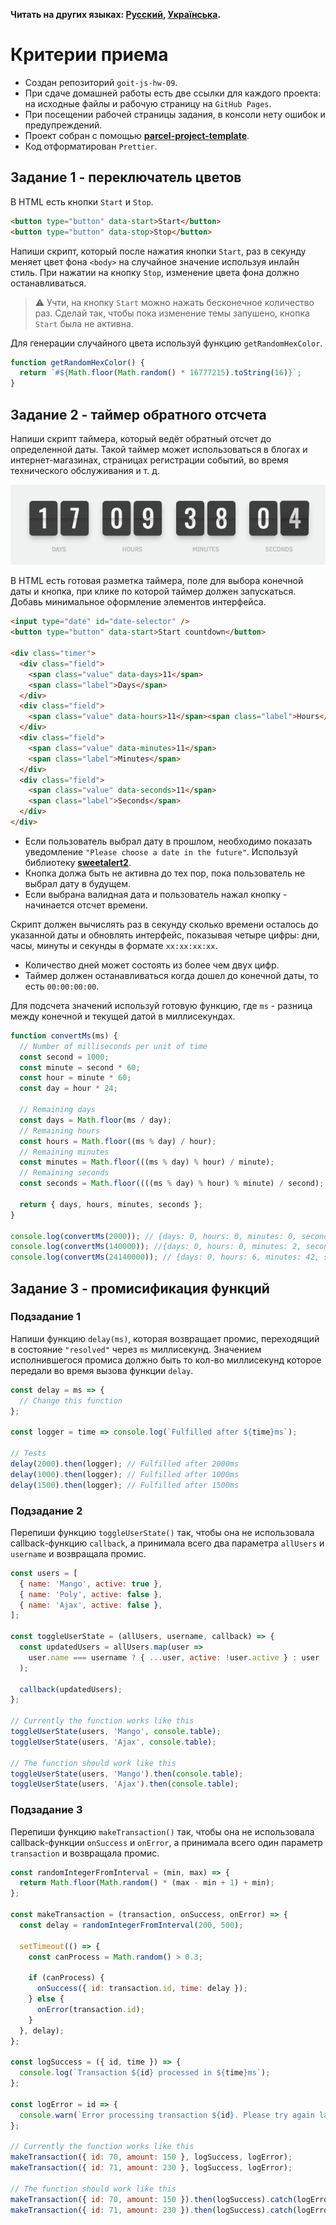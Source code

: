 **Читать на других языках: [Русский](README.md), [Українська](README.ua.md).**

# Критерии приема

- Создан репозиторий `goit-js-hw-09`.
- При сдаче домашней работы есть две ссылки для каждого проекта: на исходные
  файлы и рабочую страницу на `GitHub Pages`.
- При посещении рабочей страницы задания, в консоли нету ошибок и
  предупреждений.
- Проект собран с помощью
  [**parcel-project-template**](https://github.com/goitacademy/parcel-project-template).
- Код отформатирован `Prettier`.

## Задание 1 - переключатель цветов

В HTML есть кнопки `Start` и `Stop`.

```html
<button type="button" data-start>Start</button>
<button type="button" data-stop>Stop</button>
```

Напиши скрипт, который после нажатия кнопки `Start`, раз в секунду меняет цвет
фона `<body>` на случайное значение используя инлайн стиль. При нажатии на
кнопку `Stop`, изменение цвета фона должно останавливаться.

> ⚠️ Учти, на кнопку `Start` можно нажать бесконечное количество раз. Сделай
> так, чтобы пока изменение темы запушено, кнопка `Start` была не активна.

Для генерации случайного цвета используй функцию `getRandomHexColor`.

```js
function getRandomHexColor() {
  return `#${Math.floor(Math.random() * 16777215).toString(16)}`;
}
```

## Задание 2 - таймер обратного отсчета

Напиши скрипт таймера, который ведёт обратный отсчет до определенной даты. Такой
таймер может использоваться в блогах и интернет-магазинах, страницах регистрации
событий, во время технического обслуживания и т. д.

![Preview](preview.gif)

В HTML есть готовая разметка таймера, поле для выбора конечной даты и кнопка,
при клике по которой таймер должен запускаться. Добавь минимальное оформление
элементов интерфейса.

```html
<input type="date" id="date-selector" />
<button type="button" data-start>Start countdown</button>

<div class="timer">
  <div class="field">
    <span class="value" data-days>11</span>
    <span class="label">Days</span>
  </div>
  <div class="field">
    <span class="value" data-hours>11</span><span class="label">Hours</span>
  </div>
  <div class="field">
    <span class="value" data-minutes>11</span>
    <span class="label">Minutes</span>
  </div>
  <div class="field">
    <span class="value" data-seconds>11</span>
    <span class="label">Seconds</span>
  </div>
</div>
```

- Если пользователь выбрал дату в прошлом, необходимо показать уведомление
  `"Please choose a date in the future"`. Используй библиотеку
  [**sweetalert2**](https://sweetalert2.github.io/#download).
- Кнопка должа быть не активна до тех пор, пока пользователь не выбрал дату в
  будущем.
- Если выбрана валидная дата и пользователь нажал кнопку - начинается отсчет
  времени.

Скрипт должен вычислять раз в секунду сколько времени осталось до указанной даты
и обновлять интерфейс, показывая четыре цифры: дни, часы, минуты и секунды в
формате `xx:xx:xx:xx`.

- Количество дней может состоять из более чем двух цифр.
- Таймер должен останавливаться когда дошел до конечной даты, то есть
  `00:00:00:00`.

Для подсчета значений используй готовую функцию, где `ms` - разница между
конечной и текущей датой в миллисекундах.

```js
function convertMs(ms) {
  // Number of milliseconds per unit of time
  const second = 1000;
  const minute = second * 60;
  const hour = minute * 60;
  const day = hour * 24;

  // Remaining days
  const days = Math.floor(ms / day);
  // Remaining hours
  const hours = Math.floor((ms % day) / hour);
  // Remaining minutes
  const minutes = Math.floor(((ms % day) % hour) / minute);
  // Remaining seconds
  const seconds = Math.floor((((ms % day) % hour) % minute) / second);

  return { days, hours, minutes, seconds };
}

console.log(convertMs(2000)); // {days: 0, hours: 0, minutes: 0, seconds: 2}
console.log(convertMs(140000)); //{days: 0, hours: 0, minutes: 2, seconds: 20}
console.log(convertMs(24140000)); // {days: 0, hours: 6, minutes: 42, seconds: 20}
```

## Задание 3 - промисификация функций

### Подзадание 1

Напиши функцию `delay(ms)`, которая возвращает промис, переходящий в состояние
`"resolved"` через `ms` миллисекунд. Значением исполнившегося промиса должно
быть то кол-во миллисекунд которое передали во время вызова функции `delay`.

```js
const delay = ms => {
  // Change this function
};

const logger = time => console.log(`Fulfilled after ${time}ms`);

// Tests
delay(2000).then(logger); // Fulfilled after 2000ms
delay(1000).then(logger); // Fulfilled after 1000ms
delay(1500).then(logger); // Fulfilled after 1500ms
```

### Подзадание 2

Перепиши функцию `toggleUserState()` так, чтобы она не использовала
callback-функцию `callback`, а принимала всего два параметра `allUsers` и
`username` и возвращала промис.

```js
const users = [
  { name: 'Mango', active: true },
  { name: 'Poly', active: false },
  { name: 'Ajax', active: false },
];

const toggleUserState = (allUsers, username, callback) => {
  const updatedUsers = allUsers.map(user =>
    user.name === username ? { ...user, active: !user.active } : user
  );

  callback(updatedUsers);
};

// Currently the function works like this
toggleUserState(users, 'Mango', console.table);
toggleUserState(users, 'Ajax', console.table);

// The function should work like this
toggleUserState(users, 'Mango').then(console.table);
toggleUserState(users, 'Ajax').then(console.table);
```

### Подзадание 3

Перепиши функцию `makeTransaction()` так, чтобы она не использовала
callback-функции `onSuccess` и `onError`, а принимала всего один параметр
`transaction` и возвращала промис.

```js
const randomIntegerFromInterval = (min, max) => {
  return Math.floor(Math.random() * (max - min + 1) + min);
};

const makeTransaction = (transaction, onSuccess, onError) => {
  const delay = randomIntegerFromInterval(200, 500);

  setTimeout(() => {
    const canProcess = Math.random() > 0.3;

    if (canProcess) {
      onSuccess({ id: transaction.id, time: delay });
    } else {
      onError(transaction.id);
    }
  }, delay);
};

const logSuccess = ({ id, time }) => {
  console.log(`Transaction ${id} processed in ${time}ms`);
};

const logError = id => {
  console.warn(`Error processing transaction ${id}. Please try again later.`);
};

// Currently the function works like this
makeTransaction({ id: 70, amount: 150 }, logSuccess, logError);
makeTransaction({ id: 71, amount: 230 }, logSuccess, logError);

// The function should work like this
makeTransaction({ id: 70, amount: 150 }).then(logSuccess).catch(logError);
makeTransaction({ id: 71, amount: 230 }).then(logSuccess).catch(logError);
```
